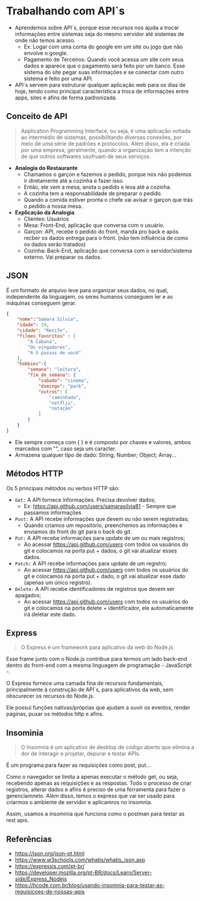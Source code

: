 # Trabalhando com API`s

- Aprendemos sobre API´s, porque esse recursos nos ajuda a trocar informações entre sistemas seja do mesmo servidor até sistemas de onde não temos acesso. 
    - Ex: Logar com uma conta do google em um site ou jogo que não envolve o google.
    - Pagamento de Terceiros: Quando você acessa um site com seus dados e aparece que o pagamento será feito por um banco. Esse sistema do site pegar suas informações e se conectar com outro sistema é feito por uma API.
- API´s servem para estruturar qualquer aplicação web para os dias de hoje, tendo como principal característica a troca de informações entre apps, sites e afins de forma padronizada.

## Conceito de API

> Application Programming Interface, ou seja, é uma aplicação voltada ao intermédio de sistemas, possibilitando diversas conexões, por meio de uma série de padrões e protocolos. Além disso, ela é criada por uma empresa, geralmente, quando a organização tem a intenção de que outros softwares usufruam de seus serviços. 

- **Analogia do Restaurante**
    - Chamamos o garçon e fazemos o pedido, porque nós não podemos ir diretamente até a cozinha e fazer isso.
    - Então, ele vem a mesa, anota o pedido e leva até a cozinha.
    - A cozinha tem a responsabilidade de preparar o pedido.
    - Quando a comida estiver pronta o chefe vai avisar o garçon que trás o pedido a nossa mesa.
- **Explicação da Analogia**
    - Clientes: Usuários
    - Mesa: Front-End, aplicação que conversa com o usuário.
    - Garçon: API, recebe o pedido do front, manda pro back e após recber os dados entrega para o front. (não tem influência de como os dados serão tratados)
    - Cozinha: Back-End, aplicação que conversa com o servidor/sistema externo. Vai preparar os dados.

## JSON

É um formato de arquivo leve para organizar seus dados, no qual, independente da linguagem, os seres humanos conseguem ler e as máquinas conseguem gerar.

```json
{
    "nome":"Samara Silvia",
    "idade": 19,
    "cidade": "Recife",
    "filmes_favoritos" : [
        "A Cabana",
        "Os vingadores",
        "A 5 passos de você"
    ],
    "hobbies":{
        "semana": "leitura",
        "fim_de_semana": {
            "sabado": "cinema",
            "domingo": "park",
            "outros": [
                "caminhada",
                "netflix",
                "natação"
            ]
        }
    }
}
```

- Ele sempre começa com { } e é composto por chaves e valores, ambos marcados com "", caso seja um caracter.
- Armazena qualquer tipo de dado: String; Number; Object; Array...

## Métodos HTTP

Os 5 principais métodos ou verbos HTTP são:

- `Get:` A API fornece informações. Precisa devolver dados;
    - Ex: https://api.github.com/users/samarasilvia81 - Sempre que passamos informações
- `Post:` A API recebe informações que devem ou não serem registradas;
    - Quando criamos um repositório, preenchemos as informações e enviamos do front do git para o back do git.
- `Put:` A API recebe informações para update de um ou mais registros;
    - Ao acessar https://api.github.com/users com todos os usuários do git e colocamos na porta put + dados, o git vai atualizar esses dados.
- `Patch:` A API recebe informações para update de um registro;
    - Ao acessar https://api.github.com/users com todos os usuários do git e colocamos na porta put + dado, o git vai atualizar esse dado (apenas um único registro).
- `Delete:` A API recebe identificadores de registros que devem ser apagados;
    - Ao acessar https://api.github.com/users com todos os usuários do git e colocamos na porta delete + identificador, ele automaticamente irá deletar este dado.

## Express

> O Express é um framework para aplicativo da web do Node.js

Esse frame junto com o Node.js contribue para termos um lado back-end dentro do front-end com a mesma linguagem de programação - JavaScript -.

O Express fornece uma camada fina de recursos fundamentais, principalmente à construção de API´s, para aplicativos da web, sem obscurecer os recursos do Node.js.

Ele possui funções nativas/próprias que ajudam a ouvir os eventos, render páginas, puxar os métodos http e afins.

## Insominia

> O Insomnia é um aplicativo de desktop de código aberto que elimina a dor de interagir e projetar, depurar e testar APIs.

É um programa para fazer as requisições como post, put...

Como o navegador se limita a apenas executar o método get, ou seja, recebendo apenas as requisições e as respostas. Todo o processo de criar registros, alterar dados e afins é preciso de uma ferramenta para fazer o gerenciamneto. Além disso, temos o express que vai ser usado para criarmos o ambiente de servidor e aplicamros no insomnia.

Assim, usamos a insominia que funciona como o postman para testar as rest apis.

## Referências

- https://json.org/json-pt.html
- https://www.w3schools.com/whatis/whatis_json.asp
- https://expressjs.com/pt-br/
- https://developer.mozilla.org/pt-BR/docs/Learn/Server-side/Express_Nodejs
- https://hcode.com.br/blog/usando-insomnia-para-testar-as-requisicoes-de-nossas-apis